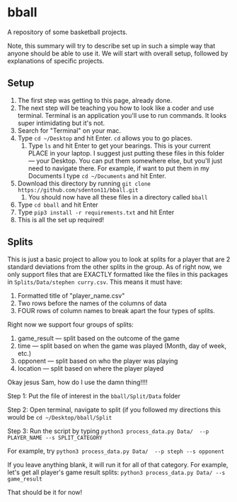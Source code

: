 # bball
A repository of some basketball projects.

Note, this summary will try to describe set up in such a simple way that anyone should be able to use it. We will start with overall setup, followed by explanations of specific projects.

## Setup
1. The first step was getting to this page, already done.
2. The next step will be teaching you how to look like a coder and use terminal. Terminal is an application you'll use to run commands. It looks super intimidating but it's not.
3. Search for "Terminal" on your mac.
4. Type `cd ~/Desktop` and hit Enter. `cd` allows you to go places.
	1. Type `ls` and hit Enter to get your bearings. This is your current PLACE in your laptop. I suggest just putting these files in this folder — your Desktop. You can put them somewhere else, but you'll just need to navigate there. For example, if want to put them in my Documents I type `cd ~/Documents` and hit Enter.
5. Download this directory by running `git clone https://github.com/sdenton11/bball.git`
	1. You should now have all these files in a directory called `bball`
6. Type `cd bball` and hit Enter
7. Type `pip3 install -r requirements.txt` and hit Enter
8. This is all the set up required!

## Splits

This is just a basic project to allow you to look at splits for a player that are 2 standard deviations from the other splits in the group. As of right now, we only support files that are EXACTLY formatted like the files in this packages in `Splits/Data/stephen curry.csv`. This means it must have:
1. Formatted title of "player_name.csv"
2. Two rows before the names of the columns of data 
3. FOUR rows of column names to break apart the four types of splits. 

Right now we support four groups of splits:
1. game_result — split based on the outcome of the game
2. time — split based on when the game was played (Month, day of week, etc.)
3. opponent — split based on who the player was playing
4. location — split based on where the player played

Okay jesus Sam, how do I use the damn thing!!!!

Step 1: Put the file of interest in the `bball/Split/Data` folder

Step 2: Open terminal, navigate to split (if you followed my directions this would be `cd ~/Desktop/bball/Split`

Step 3: Run the script by typing `python3 process_data.py Data/  --p PLAYER_NAME --s SPLIT_CATEGORY`

For example, try `python3 process_data.py Data/  --p steph --s opponent`

If you leave anything blank, it will run it for all of that category. For example, let's get all player's game result splits: `python3 process_data.py Data/ --s game_result`

That should be it for now!
